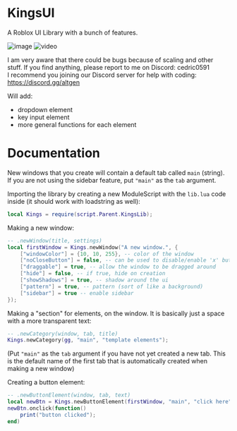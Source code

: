# KingsUI
A Roblox UI Library with a bunch of features.

![image](https://github.com/alvin677/KingsUI/assets/112005397/e43274c4-2575-44a2-b8df-0187ad4169d3)
![video](https://github.com/alvin677/KingsUI/assets/112005397/ed6c272e-1e6a-4167-97b1-18889e29f854)



I am very aware that there could be bugs because of scaling and other stuff. If you find anything, please report to me on Discord: cedric0591 <br />
I recommend you joining our Discord server for help with coding: https://discord.gg/altgen

Will add:

* dropdown element
* key input element
* more general functions for each element

# Documentation

New windows that you create will contain a default tab called `main` (string). <br />
If you are not using the sidebar feature, put `"main"` as the `tab` argument.

Importing the library by creating a new ModuleScript with the `lib.lua` code inside (it should work with loadstring as well):
```lua
local Kings = require(script.Parent.KingsLib);
```

Making a new window:
```lua
-- .newWindow(title, settings)
local firstWindow = Kings.newWindow("A new window.", {
	["windowColor"] = {10, 10, 255}, -- color of the window
	["noCloseButton"] = false, -- can be used to disable/enable 'x' button
	["draggable"] = true, -- allow the window to be dragged around
  	["hide"] = false, -- if true, hide on creation
	["showShadows"] = true, -- shadow around the ui
	["pattern"] = true, -- pattern (sort of like a background)
	["sidebar"] = true -- enable sidebar
});
```

Making a "section" for elements, on the window.
It is basically just a space with a more transparent text:
```lua
-- .newCategory(window, tab, title)
Kings.newCategory(gg, "main", "template elements");
```
(Put `"main"` as the `tab` argument if you have not yet created a new tab. This is the default name of the first tab that is automatically created when making a new window)

Creating a button element:
```lua
-- .newButtonElement(window, tab, text)
local newBtn = Kings.newButtonElement(firstWindow, "main", "click here");
newBtn.onclick(function()
	print("button clicked");
end)
```
